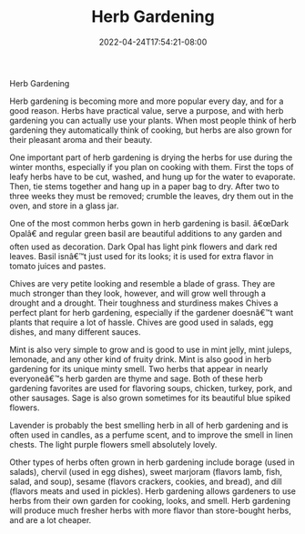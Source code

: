 ﻿---
title: "Herb Gardening"
date: 2022-04-24T17:54:21-08:00
description: "Gardening Tips for Web Success"
featured_image: "/images/Gardening.jpg"
tags: ["Gardening"]
---

Herb Gardening

Herb gardening is becoming more and more popular every day, and for a good reason.  Herbs have practical value, serve a purpose, and with herb gardening you can actually use your plants.  When most people think of herb gardening they automatically think of cooking, but herbs are also grown for their pleasant aroma and their beauty.

One important part of herb gardening is drying the herbs for use during the winter months, especially if you plan on cooking with them.  First the tops of leafy herbs have to be cut, washed, and hung up for the water to evaporate.  Then, tie stems together and hang up in a paper bag to dry.  After two to three weeks they must be removed; crumble the leaves, dry them out in the oven, and store in a glass jar.

One of the most common herbs gown in herb gardening is basil.  â€œDark Opalâ€ and regular green basil are beautiful additions to any garden and often used as decoration.  Dark Opal has light pink flowers and dark red leaves.  Basil isnâ€™t just used for its looks; it is used for extra flavor in tomato juices and pastes.

Chives are very petite looking and resemble a blade of grass.  They are much stronger than they look, however, and will grow well through a drought and a drought.  Their toughness and sturdiness makes Chives a perfect plant for herb gardening, especially if the gardener doesnâ€™t want plants that require a lot of hassle.  Chives are good used in salads, egg dishes, and many different sauces.

Mint is also very simple to grow and is good to use in mint jelly, mint juleps, lemonade, and any other kind of fruity drink.  Mint is also good in herb gardening for its unique minty smell.  Two herbs that appear in nearly everyoneâ€™s herb garden are thyme and sage.  Both of these herb gardening favorites are used for flavoring soups, chicken, turkey, pork, and other sausages.  Sage is also grown sometimes for its beautiful blue spiked flowers.

Lavender is probably the best smelling herb in all of herb gardening and is often used in candles, as a perfume scent, and to improve the smell in linen chests.  The light purple flowers smell absolutely lovely.

Other types of herbs often grown in herb gardening include borage (used in salads), chervil (used in egg dishes), sweet marjoram (flavors lamb, fish, salad, and soup), sesame (flavors crackers, cookies, and bread), and dill (flavors meats and used in pickles).  Herb gardening allows gardeners to use herbs from their own garden for cooking, looks, and smell.  Herb gardening will produce much fresher herbs with more flavor than store-bought herbs, and are a lot cheaper.

